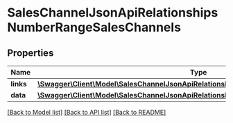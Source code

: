 # SalesChannelJsonApiRelationshipsNumberRangeSalesChannels

## Properties
Name | Type | Description | Notes
------------ | ------------- | ------------- | -------------
**links** | [**\Swagger\Client\Model\SalesChannelJsonApiRelationshipsNumberRangeSalesChannelsLinks**](SalesChannelJsonApiRelationshipsNumberRangeSalesChannelsLinks.md) |  | [optional] 
**data** | [**\Swagger\Client\Model\SalesChannelJsonApiRelationshipsNumberRangeSalesChannelsData[]**](SalesChannelJsonApiRelationshipsNumberRangeSalesChannelsData.md) |  | [optional] 

[[Back to Model list]](../../README.md#documentation-for-models) [[Back to API list]](../../README.md#documentation-for-api-endpoints) [[Back to README]](../../README.md)

